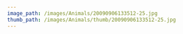 ```yaml
---
image_path: /images/Animals/20090906133512-25.jpg
thumb_path: /images/Animals/thumb/20090906133512-25.jpg
---
```

